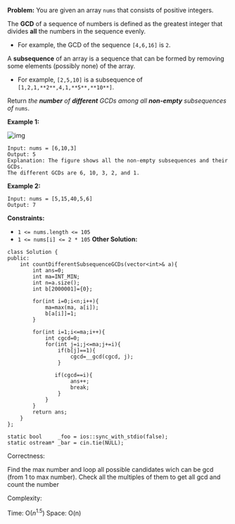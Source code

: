 **Problem:**
You are given an array `nums` that consists of positive integers.

The **GCD** of a sequence of numbers is defined as the greatest integer that divides **all** the numbers in the sequence evenly.

- For example, the GCD of the sequence `[4,6,16]` is `2`.

A **subsequence** of an array is a sequence that can be formed by removing some elements (possibly none) of the array.

- For example, `[2,5,10]` is a subsequence of `[1,2,1,**2**,4,1,**5**,**10**]`.

Return *the **number** of **different** GCDs among all **non-empty** subsequences of* `nums`.

 

**Example 1:**

![img](https://assets.leetcode.com/uploads/2021/03/17/image-1.png)

```
Input: nums = [6,10,3]
Output: 5
Explanation: The figure shows all the non-empty subsequences and their GCDs.
The different GCDs are 6, 10, 3, 2, and 1.
```

**Example 2:**

```
Input: nums = [5,15,40,5,6]
Output: 7
```

 

**Constraints:**

- `1 <= nums.length <= 105`
- `1 <= nums[i] <= 2 * 105`
**Other Solution:**
```
class Solution {
public:
    int countDifferentSubsequenceGCDs(vector<int>& a){
        int ans=0;
        int ma=INT_MIN;
        int n=a.size();
        int b[2000001]={0}; 
        
		for(int i=0;i<n;i++){
            ma=max(ma, a[i]); 
            b[a[i]]=1;
        }
        
		for(int i=1;i<=ma;i++){
            int cgcd=0;  
			for(int j=i;j<=ma;j+=i){  
                if(b[j]==1){  
                    cgcd=__gcd(cgcd, j);
                }
               
			   if(cgcd==i){  
                    ans++; 
                    break;
                }
            }
        }
        return ans;
    }
};

static bool     _foo = ios::sync_with_stdio(false);
static ostream* _bar = cin.tie(NULL);
```
Correctness:

Find the max number and loop all possible candidates wich can be gcd (from 1 to max number). Check all the multiples of them to get all gcd and count the number

Complexity:

Time: O($n^{1.5}$)
Space: O(n)